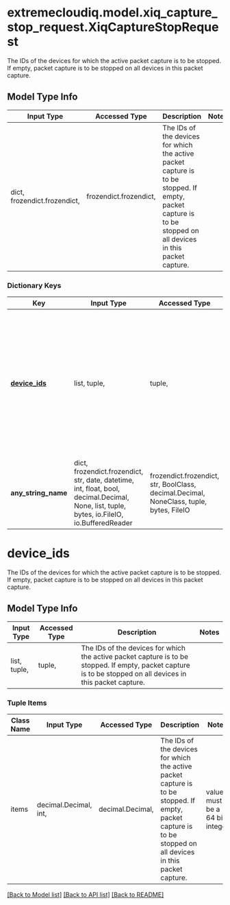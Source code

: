 # extremecloudiq.model.xiq_capture_stop_request.XiqCaptureStopRequest

The IDs of the devices for which the active packet capture is to be stopped. If empty, packet capture is to be stopped on all devices in this packet capture.

## Model Type Info
Input Type | Accessed Type | Description | Notes
------------ | ------------- | ------------- | -------------
dict, frozendict.frozendict,  | frozendict.frozendict,  | The IDs of the devices for which the active packet capture is to be stopped. If empty, packet capture is to be stopped on all devices in this packet capture. | 

### Dictionary Keys
Key | Input Type | Accessed Type | Description | Notes
------------ | ------------- | ------------- | ------------- | -------------
**[device_ids](#device_ids)** | list, tuple,  | tuple,  | The IDs of the devices for which the active packet capture is to be stopped. If empty, packet capture is to be stopped on all devices in this packet capture. | [optional] 
**any_string_name** | dict, frozendict.frozendict, str, date, datetime, int, float, bool, decimal.Decimal, None, list, tuple, bytes, io.FileIO, io.BufferedReader | frozendict.frozendict, str, BoolClass, decimal.Decimal, NoneClass, tuple, bytes, FileIO | any string name can be used but the value must be the correct type | [optional]

# device_ids

The IDs of the devices for which the active packet capture is to be stopped. If empty, packet capture is to be stopped on all devices in this packet capture.

## Model Type Info
Input Type | Accessed Type | Description | Notes
------------ | ------------- | ------------- | -------------
list, tuple,  | tuple,  | The IDs of the devices for which the active packet capture is to be stopped. If empty, packet capture is to be stopped on all devices in this packet capture. | 

### Tuple Items
Class Name | Input Type | Accessed Type | Description | Notes
------------- | ------------- | ------------- | ------------- | -------------
items | decimal.Decimal, int,  | decimal.Decimal,  | The IDs of the devices for which the active packet capture is to be stopped. If empty, packet capture is to be stopped on all devices in this packet capture. | value must be a 64 bit integer

[[Back to Model list]](../../README.md#documentation-for-models) [[Back to API list]](../../README.md#documentation-for-api-endpoints) [[Back to README]](../../README.md)

